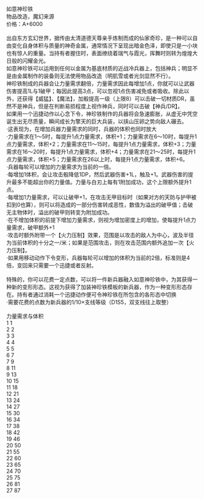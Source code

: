 <title>如意神珍铁</title>
<meta name="GENERATOR" content="WinCHM">
<meta http-equiv="Content-Type" content="text/html; charset=gb2312">
<br>如意神珍铁 
<br>物品改造，魔幻来源
<br>价格：A+6000
<br>
<br>出自东方玄幻世界，据传由太清道德天尊亲手炼制而成的仙家奇珍，是一种可以自由变化自身体积与质量的神奇金属，通常情况下呈现出暗金色泽，即使只是一小块也有惊人的重量。当持有者握住时，表面缭绕着瑞气与霞光，挥舞时则转为煌煌大日般的闪耀金光。
<br>如意神珍铁可以运用到任何以金属为基底材质的近战冷兵器上，包括神兵；明显不是由金属制作的装备则无法使用物品改造（明肌雪或者光剑显然不行）。
<br>神珍铁制成的兵器会让力量需求翻倍，力量需求因此每增加1点，你就可以让武器伤害提高1L与1破甲；每因此提高3点，可以忽视1点伤害减免或者吸收。除此以外，还获得【威猛】、【魔法】，加骰提高一级（上限8）可以击破一切材质DR，虽然不是神兵，但是在判断易损程度上视作神兵，同时可以击破【神兵/DR】。
<br>如果用一个迅捷动作以心念下令，神珍铁制作的兵器将会急速膨胀，从虚无中凭空诞生出无尽质量，瞬间成长为擎天的巨大兵装，以挟山压卵之势向敌人碾去。
<br>·这表现为，在增加兵器力量需求的同时，兵器的体积也同时放大
<br>·力量需求在1～5时，每提升1点力量需求，体积+1；力量需求在6～10时，每提升1点力量需求，体积+2；力量需求在11～15时，每提升1点力量需求，体积+3；力量需求在16～20时，每提升1点力量需求，体积+4；力量需求在21～25时，每提升1点力量需求，体积+5；力量需求在26以上时，每提升1点力量需求，体积+6。
<br>·兵器每轮可以增加的力量需求为当前的一倍。
<br>·每增加1体积，会让攻击骰降低1DP，然后武器伤害+1L，触及+1。武器伤害的提升最多不能超出你的力量值。力量与白刃上每有1附加成功，这个上限额外提升1点。
<br>·每增加1力量需求，可以让破甲+1，在攻击无甲目标时（如果对方的天防与护甲被扣到0也算），则可以将造成的一部分伤害转成恶性，数值为溢出的破甲值；击破无主物体时，溢出的破甲则转变为附加成功。
<br>·在不增加体积的前提下增加力量需求，则视为增加密度上的增加，使每提升1点力量需求，破甲额外+1
<br>·攻击时额外附带一个【火力压制】效果，范围是以攻击的敌人为中心，波及半径为当前体积的十分之一/米；如果是范围攻击，则在攻击范围内额外追加一次【火力压制】。
<br>·如果用移动动作下令变形，兵器每轮可以增加的体积为当前的2倍，标准则是4倍，变回来只需要一个迅捷或者反射。
<br>
<br>特殊的，你可以花费一定点数，可以将一件新兵器融入如意神珍铁中，为其获得一种新的变形形态。这视为获得了加装神珍铁模板的新兵器，作为一种变形形态存在。持有者通过消耗一个迅捷动作便可令神珍铁在所包含的各形态中切换
<br>·需要花费的点数为新兵器的1/10×支线等级（D1S5，双支线往上取整）
<br>
<br>力量需求与体积
<br>1  1
<br>2  2
<br>3  3
<br>4  4
<br>5  5
<br>6  7
<br>7  9
<br>8  11
<br>9  13
<br>10  15
<br>11  18
<br>12   21
<br>13   24
<br>14   27
<br>15   30
<br>16   34
<br>17   38
<br>18   42
<br>19   46
<br>20   50
<br>21   55
<br>22   60
<br>23   65
<br>24   70
<br>25   75
<br>26   81
<br>27   87
<br>